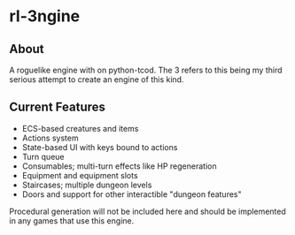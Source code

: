 # rl-3ngine
## About
A roguelike engine with on python-tcod. The 3 refers to this being my third serious attempt to create an engine of this kind.
## Current Features
+ ECS-based creatures and items
+ Actions system
+ State-based UI with keys bound to actions
+ Turn queue
+ Consumables; multi-turn effects like HP regeneration
+ Equipment and equipment slots
+ Staircases; multiple dungeon levels
+ Doors and support for other interactible "dungeon features"

Procedural generation will not be included here and should be implemented in any games that use this engine.
